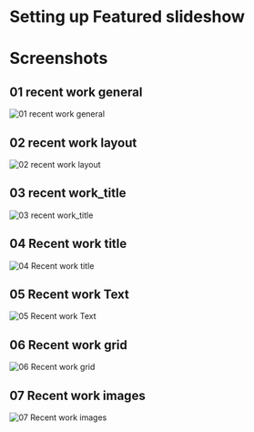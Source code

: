 Setting up Featured slideshow
====



Screenshots
====

01 recent work general
---

![01 recent work general](../data/ecolife/images/featured-slideshow/01-recent-work-general.png)

02 recent work layout
---

![02 recent work layout](../data/ecolife/images/featured-slideshow/02-recent-work-layout.png)

03 recent work_title
---

![03 recent work_title](../data/ecolife/images/featured-slideshow/03-recent-work_title.png)

04 Recent work title
---

![04 Recent work title](../data/ecolife/images/featured-slideshow/04-Recent-work-title.png)

05 Recent work Text
---

![05 Recent work Text](../data/ecolife/images/featured-slideshow/05-Recent-work-Text.png)

06 Recent work grid
---

![06 Recent work grid](../data/ecolife/images/featured-slideshow/06-Recent-work-grid.png)

07 Recent work images
---

![07 Recent work images](../data/ecolife/images/featured-slideshow/07-Recent-work-images.png)

